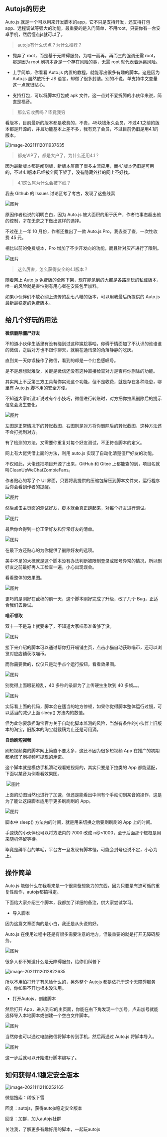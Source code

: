 
## Autojs的历史
Auto.js 就是一个可以用来开发脚本的app，它不只是支持开发，还支持打包app、远程调试等强大的功能，最重要的是入门简单，不用root，只要你有一台安卓手机，然后懂点js就可以了。

> autojs有什么优点？为什么推荐？

- 抛弃了 root，而是基于无障碍服务。为啥一而再，再而三的强调无需 root，那是因为 root 刷机本身是一个存在风险的事，无需 root 就代表着远离风险。

- 上手简单，你看看 Auto.js 内置的教程，就能写出很多有趣的脚本。这是因为 Auto.js 虽然依托于 JS 语言，却做了很多封装。别的不说，单支持中文变量这一点就很贴心。

- 支持打包，可以将脚本打包成 apk 文件，这一点对不爱折腾的小伙伴来说，简直是福音。

> 那么它收费吗？毕竟我穷

看版本，目前最新的版本都是收费的，不贵，45块钱永久会员，不过4.1之前的版本都是开源的，并且功能基本上差不多，我有充了会员，不过目前仍旧是用4.1的版本。

![image-20211112011937635](https://gitee.com/xi_fan/img/raw/master/image-20211112011937635.png)

> 都充VIP了，都是大户了，为什么还用4.1？

因为最新版本都是阉割版，新版本屏蔽了很多主流应用，而4.1版本仍旧是可用的，不过4.1版本已经被全网下架了，没有隐藏外挂的网上不好找。

> 4.1这么屌为什么会被下线？

我去 Github 的 Issues 讨论区考了考古，发现了这些线索

![图片](https://mmbiz.qpic.cn/mmbiz_png/7omGzoTyJGmMLy1eTenm0fxvcIzJyQjhGh3a78TcpLHtZGGvP8WbjF5VqnqGcaW68gQW3Bpsic8jXYnLAAra6sA/640?wx_fmt=png&tp=webp&wxfrom=5&wx_lazy=1&wx_co=1)

原因作者也说的明明白白，因为 Auto.js 被大面积的用于灰产，作者怕事态超出他的控制，才在无奈之下做出这样的选择。

不过在上一年 10 月份，作者还推出了一款 Auto.js Pro，我去查了查，一次性收费 45 元。

相比以前的免费版本，Pro 增加了不少开发向的功能，而且针对灰产进行了限制。

![图片](https://mmbiz.qpic.cn/mmbiz_png/7omGzoTyJGmMLy1eTenm0fxvcIzJyQjhO4lGbFdknhtW1nHibDNhap3dfrWWm7NzoWHt8Qibj9x4L5ic9xffbcSfw/640?wx_fmt=png&tp=webp&wxfrom=5&wx_lazy=1&wx_co=1)

> 这么厉害，怎么获得安全的4.1版本？

随着网上 Auto.js 免费版的全网下架，现在能见到的大都是各路高玩的私藏版本，唯一的风险就是害怕别有用心者在安装包里加料。

如果小伙伴们不放心网上流传的乱七八糟的版本，可以用我最后所提供的 Auto.js 最新最稳定的免费版本。



## 给几个好玩的用法
**微信删除僵尸好友**

不知道小伙伴生活里有没有碰到过这种尴尬事哈，你碍于情面加了不认识的谁谁谁的微信，之后对方也不跟你聊天，就躺在通讯录的角落静静的吃灰。

直到某一天你误操作了微信，看到的却是一个红色感叹号。

是不是想想就难受，关键是微信还没有这种直接检查对方是否将你删除的功能。

其实网上不乏第三方工具帮你实现这个功能，但不是收费，就是存在各种隐患，哪里有 Auto.js 脚本用的安全方便。

不知道大家听没听说过有个小技巧，微信进行转账时，对方把你拉黑删除后的提示信息会发生变化。

![图片](https://mmbiz.qpic.cn/mmbiz_jpg/7omGzoTyJGmMLy1eTenm0fxvcIzJyQjh3wkreK9vj6JM2o8KRhMicJ1KGaUey0s0QoHFYcy84zlsNRb30Yic9G1g/640?wx_fmt=jpeg&tp=webp&wxfrom=5&wx_lazy=1&wx_co=1)

左图是正常情况下的转账截图，右图则是对方将你删除后的转账截图，这种方法还不会打扰到对方。

有了检测的方法，又需要你重复对每个好友测试，不正符合脚本的定义。

网上有大佬凭借上面的方法，利用 auto.js 实现了自动化清楚僵尸好友的功能。

不仅如此，大佬还把项目开源了出来，GitHub 和 Gitee 上都能查的到，项目名就叫CleanUpWeChatZombieFans。

作者贴心的写了个 UI 界面，只要将我提供的压缩包解压到脚本文件夹，运行程序后你会看到作者的提醒。

![图片](https://mmbiz.qpic.cn/mmbiz_jpg/7omGzoTyJGmMLy1eTenm0fxvcIzJyQjhkhkCiaibRWibAPoAXnEkL2TsuImVs9ZiasOH0SmIQVfPkbDKRbodQRby5A/640?wx_fmt=jpeg&tp=webp&wxfrom=5&wx_lazy=1&wx_co=1)

然后点击主页面的测试好友，脚本就会真正跑起来，对每个好友进行测试。

![图片](https://mmbiz.qpic.cn/mmbiz_jpg/7omGzoTyJGmMLy1eTenm0fxvcIzJyQjhbia8YpCee7iaVna4GpKmexic6e9ibicnPOweIdsX7j0RBM68y4WVICPAiatg/640?wx_fmt=jpeg&tp=webp&wxfrom=5&wx_lazy=1&wx_co=1)

最后你会得到一份正常好友和异常好友的清单。

![图片](https://mmbiz.qpic.cn/mmbiz_jpg/7omGzoTyJGmMLy1eTenm0fxvcIzJyQjhxpTEnRrA38068wBykPjUkxf62PSVyC2NvGkibm3nSUpxBN7oey4LIKQ/640?wx_fmt=jpeg&tp=webp&wxfrom=5&wx_lazy=1&wx_co=1)

在最下方还贴心的为你提供了删除好友的选项。

美中不足的大概就是这个脚本没有办法判断被限制登录或账号异常的情况，所以删好友之前最好再人工检查一遍，小心出现误会。

看看整体的效果图。

![图片](https://mmbiz.qpic.cn/mmbiz_gif/7omGzoTyJGmMLy1eTenm0fxvcIzJyQjhlqz1S6VGTu15nf149YUVmQ7ZkGwKO4P1Iriad4LqIibCDfdqKKR2G6Nw/640?wx_fmt=gif&tp=webp&wxfrom=5&wx_lazy=1)

更巧的是刚好在截稿的前一天，这个脚本刚好完成了升级，改了几个 Bug，正适合我们去尝试。

**喵币领取**

双十一不是马上就要来了，不知道大家喵币准备够了没。

![图片](https://mmbiz.qpic.cn/mmbiz_jpg/7omGzoTyJGmMLy1eTenm0fxvcIzJyQjhvJGrAehKEibJoWLicC4UOIx5R5CSqw4Kuibluf4RORaHTiakkACxl7XOrA/640?wx_fmt=jpeg&tp=webp&wxfrom=5&wx_lazy=1&wx_co=1)

接下来介绍的脚本可以通过帮你打开喵铺主页，点击小猫自动获取喵币，还可以浏览对应店铺获取喵币。

而你需要做的，仅仅只是动手点个运行按钮，看看效果图。

![图片](https://mmbiz.qpic.cn/mmbiz_gif/7omGzoTyJGmMLy1eTenm0fxvcIzJyQjhIB09nETBpeUyF51CXFIDFWGQkicFQXiaicq1eXOmsFlt7txuib2O2SC4vQ/640?wx_fmt=gif&tp=webp&wxfrom=5&wx_lazy=1)      

别觉得上面眼花缭乱，40 多秒的录屏为了上传硬生生砍到 40 多帧。。。

![图片](https://mmbiz.qpic.cn/mmbiz_jpg/7omGzoTyJGmMLy1eTenm0fxvcIzJyQjhHIgPjzl2cicknRibuTo3vWONpyaudjq7xwQ80HPy4wMMzHqUZUlwCbqw/640?wx_fmt=jpeg&tp=webp&wxfrom=5&wx_lazy=1&wx_co=1)

实际看上面的代码，脚本会在适当的地方停顿，如果你觉得脚本整体运行过慢，可以适当的减少上面 sleep() 方法内的数值。

但为此你要承担淘宝官方关于自动化脚本监测的风险，当然有条件的小伙伴上旧版本的淘宝，旧版本的淘宝就截稿为止还是可用滴。

**自动刷短视频**

刷短视频类的脚本网上简直不要太多，这还不因为很多短视频 App 在推广的初期都承诺了刷视频可提现的承诺。

这个脚本就是模仿手机滑动观看短视频的，其实只要是下拉类的 App 都能适配，下面以某音为例看看效果图。



​      ![图片](https://mmbiz.qpic.cn/mmbiz_gif/7omGzoTyJGmMLy1eTenm0fxvcIzJyQjhn10eMP0LpSZ6Lw6LQI9oib9MxJ2HmDswbic0mN5JfofX7iaubVoDlMYWA/640?wx_fmt=gif&tp=webp&wxfrom=5&wx_lazy=1)



上面的动图当然也进行了加速，但还是能看出中间有个手动切到某音的操作，这是为了能让这段脚本适用于更多刷刷刷的 App。

![图片](https://mmbiz.qpic.cn/mmbiz_png/7omGzoTyJGmMLy1eTenm0fxvcIzJyQjhIsLxjf2IyTwZmgexlpibatYjsKsE1ibCvXLniatpdRxQ03QIDiaLiaxbcfg/640?wx_fmt=gif&tp=webp&wxfrom=5&wx_lazy=1&wx_co=1) 

脚本中 sleep() 方法内的时间，就是用来切换之后要刷刷刷的 App 上的时间。

手速快的小伙伴也可以将方法内的 7000 改成 n秒×1000，至于后面那个框框是用来随机停留等待。

毕竟是薅平台的羊毛，平台方一旦发现有脚本怪，可能会封号也说不定，小心为上。

## 操作简单
Auto.js 能做什么在我看来是一个很具备想象力的东西，因为只要是有迹可循的重复性动作，autojs都搞得定。

下面给大家介绍三个脚本，我都加了详细的备注，供大家尝试学习。

- 导入脚本

因为这篇文章面向的是小白，我还是从头说的好。

Auto.js 在使用过程中还是有很多需要注意的地方，但最重要的就是打开无障碍服务。

![图片](https://mmbiz.qpic.cn/mmbiz_jpg/7omGzoTyJGmMLy1eTenm0fxvcIzJyQjhfv0YweicLKqQVZTIUjBjodb3sdUurpiclffzcwE7YquLr9PoNejEsG2A/640?wx_fmt=jpeg&tp=webp&wxfrom=5&wx_lazy=1&wx_co=1)

很多人都不知道什么是无障碍服务，给你们科普下

![image-20211112012822635](https://gitee.com/xi_fan/img/raw/master/image-20211112012822635.png)

所以不用怕打开了有风险什么的，另外整个 Autojs 都是依托于这个无障碍服务的，你如果不开也根本没法用。

- 打开Autojs，创建脚本

然后打开 App，进入到它的主页面，你能在右下角发现一个加号，点击加号就能选择导入本地脚本或创建一个空白文件脚本。

![图片](https://mmbiz.qpic.cn/mmbiz_jpg/7omGzoTyJGmMLy1eTenm0fxvcIzJyQjhRkyw3ibE2ogzdiaSOwNVK1UpXodiaT0r2PULeLDialEIOjsjYKMrxQVVHA/640?wx_fmt=jpeg&tp=webp&wxfrom=5&wx_lazy=1&wx_co=1)

当然你也可以通过电脑微信将脚本传到手机，然后再通过 Auto.js 将脚本导入。

![图片](https://mmbiz.qpic.cn/mmbiz_jpg/7omGzoTyJGmMLy1eTenm0fxvcIzJyQjhicdFyicGERB5OB4OZzFlnEkWbD6PGjkjg2CjS0spI2hCsP7ODZS4bdmg/640?wx_fmt=jpeg&tp=webp&wxfrom=5&wx_lazy=1&wx_co=1)

这一步后就可以开始进行脚本编写了。



## 如何获得4.1稳定安全版本
![image-20211112110252165](https://gitee.com/xi_fan/img/raw/master/image-20211112110252165.png)

微信搜索：稀饭下雪

回复：autojs，获得autojs稳定安全版本

回复：加群，加入autojs社群

关注我，了解更多有趣好用的脚本，一起玩autojs

